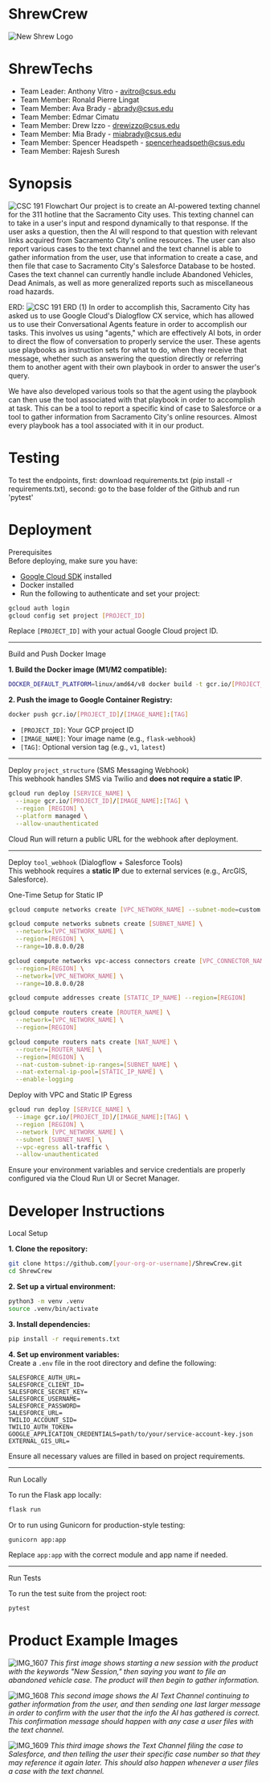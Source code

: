 # ShrewCrew
 ![New Shrew Logo](https://github.com/user-attachments/assets/388f4ea8-84b1-4097-a011-387a7e9315f8)

ShrewTechs
=======
- Team Leader: Anthony Vitro - avitro@csus.edu
- Team Member: Ronald Pierre Lingat
- Team Member: Ava Brady - abrady@csus.edu
- Team Member: Edmar Cimatu
- Team Member: Drew Izzo - drewizzo@csus.edu
- Team Member: Mia Brady - miabrady@csus.edu
- Team Member: Spencer Headspeth - spencerheadspeth@csus.edu
- Team Member: Rajesh Suresh

Synopsis
=======
![CSC 191 Flowchart](https://github.com/user-attachments/assets/133ecc88-1d52-418b-97fb-18da42199855)
Our project is to create an AI-powered texting channel for the 311 hotline that the Sacramento City uses. This texting channel can to take in a user's input and respond dynamically to that response. If the user asks a question, then the AI will respond to that question with relevant links acquired from Sacramento City's online resources. The user can also report various cases to the text channel and the text channel is able to gather information from the user, use that information to create a case, and then file that case to Sacramento City's Salesforce Database to be hosted. Cases the text channel can currently handle include Abandoned Vehicles, Dead Animals, as well as more generalized reports such as miscellaneous road hazards.

ERD:
![CSC 191 ERD (1)](https://github.com/user-attachments/assets/09cd77e6-c200-442d-8311-2f85988b67b6)
In order to accomplish this, Sacramento City has asked us to use Google Cloud's Dialogflow CX service, which has allowed us to use their Conversational Agents feature in order to accomplish our tasks. This involves us using "agents," which are effectively AI bots, in order to direct the flow of conversation to properly service the user. These agents use playbooks as instruction sets for what to do, when they receive that message, whether such as answering the question directly or referring them to another agent with their own playbook in order to answer the user's query.

We have also developed various tools so that the agent using the playbook can then use the tool associated with that playbook in order to accomplish at task. This can be a tool to report a specific kind of case to Salesforce or a tool to gather information from Sacramento City's online resources. Almost every playbook has a tool associated with it in our product.

Testing
=======
To test the endpoints, first: download requirements.txt (pip install -r requirements.txt), second: go to the base folder of the Github and run 'pytest'

Deployment
=======
Prerequisites <br />
Before deploying, make sure you have:<br />
- [Google Cloud SDK](https://cloud.google.com/sdk/docs/install) installed <br />
- Docker installed <br />
- Run the following to authenticate and set your project:<br />

```bash
gcloud auth login
gcloud config set project [PROJECT_ID]
```

Replace `[PROJECT_ID]` with your actual Google Cloud project ID.<br />

---

Build and Push Docker Image <br />

**1. Build the Docker image (M1/M2 compatible):**<br />
```bash
DOCKER_DEFAULT_PLATFORM=linux/amd64/v8 docker build -t gcr.io/[PROJECT_ID]/[IMAGE_NAME]:[TAG] .
```

**2. Push the image to Google Container Registry:**<br />
```bash
docker push gcr.io/[PROJECT_ID]/[IMAGE_NAME]:[TAG]
```

- `[PROJECT_ID]`: Your GCP project ID <br />
- `[IMAGE_NAME]`: Your image name (e.g., `flask-webhook`) <br />
- `[TAG]`: Optional version tag (e.g., `v1`, `latest`) <br />

---

Deploy `project_structure` (SMS Messaging Webhook) <br />
This webhook handles SMS via Twilio and **does not require a static IP**.<br />

```bash
gcloud run deploy [SERVICE_NAME] \
  --image gcr.io/[PROJECT_ID]/[IMAGE_NAME]:[TAG] \
  --region [REGION] \
  --platform managed \
  --allow-unauthenticated
```

Cloud Run will return a public URL for the webhook after deployment.<br />

---

Deploy `tool_webhook` (Dialogflow + Salesforce Tools) <br />
This webhook requires a **static IP** due to external services (e.g., ArcGIS, Salesforce).<br />

One-Time Setup for Static IP <br />
```bash
gcloud compute networks create [VPC_NETWORK_NAME] --subnet-mode=custom

gcloud compute networks subnets create [SUBNET_NAME] \
  --network=[VPC_NETWORK_NAME] \
  --region=[REGION] \
  --range=10.8.0.0/28

gcloud compute networks vpc-access connectors create [VPC_CONNECTOR_NAME] \
  --region=[REGION] \
  --network=[VPC_NETWORK_NAME] \
  --range=10.8.0.0/28

gcloud compute addresses create [STATIC_IP_NAME] --region=[REGION]

gcloud compute routers create [ROUTER_NAME] \
  --network=[VPC_NETWORK_NAME] \
  --region=[REGION]

gcloud compute routers nats create [NAT_NAME] \
  --router=[ROUTER_NAME] \
  --region=[REGION] \
  --nat-custom-subnet-ip-ranges=[SUBNET_NAME] \
  --nat-external-ip-pool=[STATIC_IP_NAME] \
  --enable-logging
```

Deploy with VPC and Static IP Egress <br />
```bash
gcloud run deploy [SERVICE_NAME] \
  --image gcr.io/[PROJECT_ID]/[IMAGE_NAME]:[TAG] \
  --region [REGION] \
  --network [VPC_NETWORK_NAME] \
  --subnet [SUBNET_NAME] \
  --vpc-egress all-traffic \
  --allow-unauthenticated
```

Ensure your environment variables and service credentials are properly configured via the Cloud Run UI or Secret Manager.<br />


Developer Instructions
=======
Local Setup <br />

**1. Clone the repository:**<br />
```bash
git clone https://github.com/[your-org-or-username]/ShrewCrew.git
cd ShrewCrew
```

**2. Set up a virtual environment:**<br />
```bash
python3 -m venv .venv
source .venv/bin/activate
```

**3. Install dependencies:**<br />
```bash
pip install -r requirements.txt
```

**4. Set up environment variables:**<br />
Create a `.env` file in the root directory and define the following:<br />

```
SALESFORCE_AUTH_URL=
SALESFORCE_CLIENT_ID=
SALESFORCE_SECRET_KEY=
SALESFORCE_USERNAME=
SALESFORCE_PASSWORD=
SALESFORCE_URL=
TWILIO_ACCOUNT_SID=
TWILIO_AUTH_TOKEN=
GOOGLE_APPLICATION_CREDENTIALS=path/to/your/service-account-key.json
EXTERNAL_GIS_URL=
```

Ensure all necessary values are filled in based on project requirements.<br />

---

Run Locally <br />

To run the Flask app locally:<br />
```bash
flask run
```

Or to run using Gunicorn for production-style testing:<br />
```bash
gunicorn app:app
```

Replace `app:app` with the correct module and app name if needed.<br />

---

Run Tests <br />

To run the test suite from the project root:<br />
```bash
pytest
```

Product Example Images
=======
![IMG_1607](https://github.com/user-attachments/assets/b33f1ba4-997b-46b6-94bf-28be5fee43d5)
*This first image shows starting a new session with the product with the keywords "New Session," then saying you want to file an abandoned vehicle case. The product will then begin to gather information.*

![IMG_1608](https://github.com/user-attachments/assets/4c25e81a-557d-4805-a331-2b3630fec463)
*This second image shows the AI Text Channel continuing to gather information from the user, and then sending one last larger message in order to confirm with the user that the info the AI has gathered is correct. This confirmation message should happen with any case a user files with the text channel.*

![IMG_1609](https://github.com/user-attachments/assets/a5c412f6-c10f-4a00-86a4-8a85cf2a3ace)
*This third image shows the Text Channel filing the case to Salesforce, and then telling the user their specific case number so that they may reference it again later. This should also happen whenever a user files a case with the text channel.*


